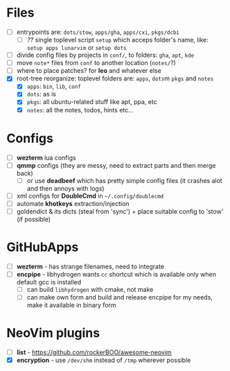 

# Files

- [ ] entrypoints are: `dots/stow`, `apps/gha`, `apps/cxi`, `pkgs/dcbi`
  - [ ] *??* single toplevel script `setup` which acceps folder's name, like: `setup apps lunarvim` or `setup dots`
- [ ] divide config files by projects in `conf/`, to folders: `gha`, `apt`, `kde`
- [ ] move `note*` files from `conf` to another location (`notes/`?)
- [ ] where to place patches? for **leo** and whatever else
- [X] root-tree reorganize: toplevel folders are: `apps`, `dots`m `pkgs` and `notes`
  - [X] `apps`: `bin`, `lib`, `conf`
  - [X] `dots`: as is 
  - [X] `pkgs`: all ubuntu-related stuff like apt, ppa, etc
  - [X] `notes`: all the notes, todos, hints etc...

# Configs

- [ ] **wezterm** lua configs
- [ ] **qmmp** configs (they are messy, need to extract parts and then merge back)
  - [ ] or use **deadbeef** which has pretty simple config files (it crashes alot and then annoys with logs)
- [ ] xml configs for **DoubleCmd** in `~/.config/doublecmd`
- [ ] automate **khotkeys** extraction/injection
- [ ] goldendict & its dicts (steal from 'sync') + place suitable config to 'stow' (if possible)

# GitHubApps

- [ ] **wezterm** - has strange filenames, need to integrate
- [ ] **encpipe** - libhydrogen wants `cc` shortcut which is available only when default gcc is installed
  - [ ] can build `libhydrogen` with cmake, not make
  - [ ] can make own form and build and release encpipe for my needs, make it available in binary form

# NeoVim plugins

- [ ] **list** - https://github.com/rockerBOO/awesome-neovim
- [X] **encryption** - use `/dev/shm` instead of `/tmp` wherever possible

